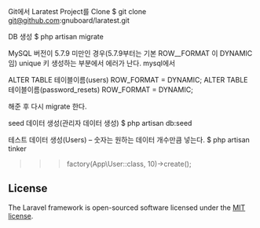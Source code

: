 Git에서 Laratest Project를 Clone
$ git clone git@github.com:gnuboard/laratest.git

DB 생성
$ php artisan migrate

MySQL 버전이 5.7.9 미만인 경우(5.7.9부터는 기본 ROW__FORMAT 이 DYNAMIC 임) unique 키 생성하는 부분에서 에러가 난다.
mysql에서

ALTER TABLE 테이블이름(users) ROW_FORMAT = DYNAMIC;
ALTER TABLE 테이블이름(password_resets) ROW_FORMAT = DYNAMIC;

해준 후 다시 migrate 한다.

seed 데이터 생성(관리자 데이터 생성)
$ php artisan db:seed

테스트 데이터 생성(Users) – 숫자는 원하는 데이터 개수만큼 넣는다.
$ php artisan tinker
>>> factory(App\User::class, 10)->create();

## License

The Laravel framework is open-sourced software licensed under the [MIT license](http://opensource.org/licenses/MIT).
